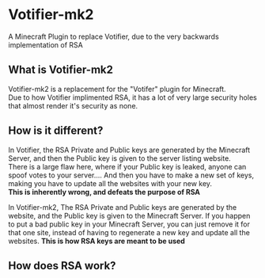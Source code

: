 Votifier-mk2
============
A Minecraft Plugin to replace Votifier, due to the very backwards implementation of RSA


What is Votifier-mk2
-----------
Votifier-mk2 is a replacement for the "Votifer" plugin for Minecraft.  
Due to how Votifier implimented RSA, it has a lot of very large security holes that almost render it's security as none.  



How is it different?
-----------
In Votifier, the RSA Private and Public keys are generated by the Minecraft Server, and then the Public key is given to the server listing website.  
There is a large flaw here, where if your Public key is leaked, anyone can spoof votes to your server.... And then you have to make a new set of keys, making you have to update all the websites with your new key.  
**This is inherently wrong, and defeats the purpose of RSA**

In Votifier-mk2, The RSA Private and Public keys are generated by the website, and the Public key is given to the Minecraft Server.
If you happen to put a bad public key in your Minecraft Server, you can just remove it for that one site, instead of having to regenerate a new key and update all the websites.
**This is how RSA keys are meant to be used**



How does RSA work?
-----------
